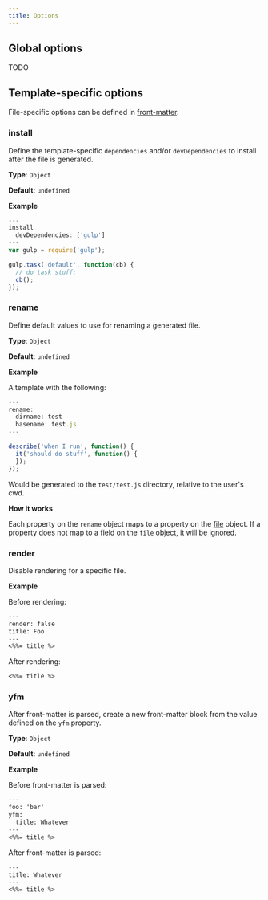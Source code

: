 ```yaml
---
title: Options
---
```


## Global options

TODO

## Template-specific options

File-specific options can be defined in [front-matter](front-matter.md).

### install

Define the template-specific `dependencies` and/or `devDependencies` to install after the file is generated.

**Type**: `Object`

**Default**: `undefined`

**Example**

```js
---
install
  devDependencies: ['gulp']
---
var gulp = require('gulp');

gulp.task('default', function(cb) {
  // do task stuff;
  cb();
});
```

### rename

Define default values to use for renaming a generated file.

**Type**: `Object`

**Default**: `undefined`

**Example**

A template with the following:

```js
---
rename:
  dirname: test
  basename: test.js
---

describe('when I run', function() {
  it('should do stuff', function() {
  });
});
```

Would be generated to the `test/test.js` directory, relative to the user's cwd.

**How it works**

Each property on the `rename` object maps to a property on the [file](file.md) object. If a property does not map to a field on the `file` object, it will be ignored.

### render

Disable rendering for a specific file.

**Example**

Before rendering:

```handlebars
---
render: false
title: Foo
---
<%%= title %>
```

After rendering:

```handlebars
<%%= title %>
```

### yfm

After front-matter is parsed, create a new front-matter block from the value defined on the `yfm` property.

**Type**: `Object`

**Default**: `undefined`

**Example**

Before front-matter is parsed:

```handlebars
---
foo: 'bar'
yfm: 
  title: Whatever
---
<%%= title %>
```


After front-matter is parsed:

```handlebars
---
title: Whatever
---
<%%= title %>
```
